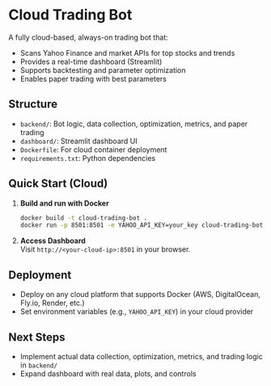 # Cloud Trading Bot

A fully cloud-based, always-on trading bot that:
- Scans Yahoo Finance and market APIs for top stocks and trends
- Provides a real-time dashboard (Streamlit)
- Supports backtesting and parameter optimization
- Enables paper trading with best parameters

## Structure

- `backend/`: Bot logic, data collection, optimization, metrics, and paper trading
- `dashboard/`: Streamlit dashboard UI
- `Dockerfile`: For cloud container deployment
- `requirements.txt`: Python dependencies

## Quick Start (Cloud)

1. **Build and run with Docker**  
   ```bash
   docker build -t cloud-trading-bot .
   docker run -p 8501:8501 -e YAHOO_API_KEY=your_key cloud-trading-bot
   ```

2. **Access Dashboard**  
   Visit `http://<your-cloud-ip>:8501` in your browser.

## Deployment

- Deploy on any cloud platform that supports Docker (AWS, DigitalOcean, Fly.io, Render, etc.)
- Set environment variables (e.g., `YAHOO_API_KEY`) in your cloud provider

## Next Steps

- Implement actual data collection, optimization, metrics, and trading logic in `backend/`
- Expand dashboard with real data, plots, and controls
